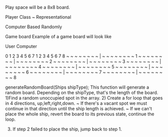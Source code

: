 Play space will be a 8x8 board.

Player Class
    ~ Representational 


Computer Based
Randomly




Game board
Example of a game board will look like

User                   Computer

0 1 2 3 4 5 6 7        1 2 3 4 5 6 7 8
~ ~ ~ ~ ~ ~ ~ ~    |   ~ ~ ~ ~ ~ ~ ~ ~ 1 
~ ~ ~ ~ ~ ~ ~ ~    |   ~ ~ ~ ~ ~ ~ ~ ~ 2
~ ~ ~ ~ ~ ~ ~ ~    |   ~ ~ ~ ~ ~ ~ ~ ~ 3
~ ~ ~ ~ ~ ~ ~ ~    |   ~ ~ ~ ~ ~ ~ ~ ~ 4
~ ~ ~ ~ ~ ~ ~ ~    |   ~ ~ ~ ~ ~ ~ ~ ~ 5
~ ~ ~ ~ ~ ~ ~ ~    |   ~ ~ ~ ~ ~ ~ ~ ~ 6
~ ~ ~ ~ ~ ~ ~ ~    |   ~ ~ ~ ~ ~ ~ ~ ~ 7
~ ~ ~ ~ ~ ~ ~ ~    |   ~ ~ ~ ~ ~ ~ ~ ~ 8




generateRandomBoard(Ships shipType);
This function will generate a random board.
Depending on the shipType, that's the length of the board.
1)Find a random unoccupied spot in the array.
2) Create a for loop that goes in 4 directions, up,left,right,down.
    ~ If there's a vacant spot we must continue in that direction until the ship length is achieved. 
    ~ If we can't place the whole ship, revert the board to its previous state, continue the loop.

3) If step 2 failed to place the ship, jump back to step 1.